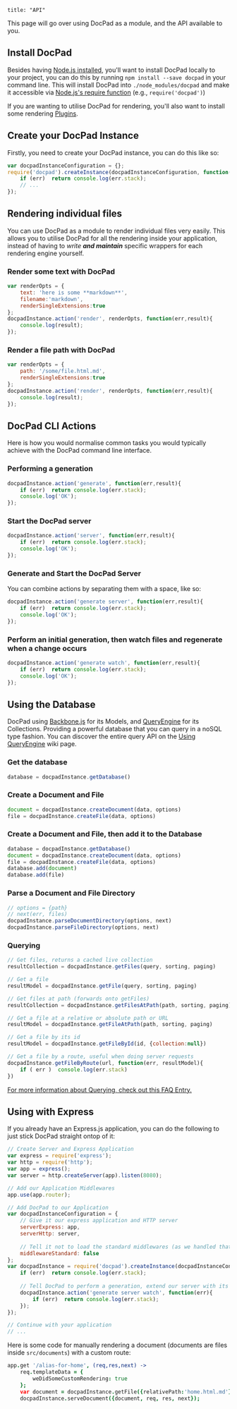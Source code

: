 ```
title: "API"
```

This page will go over using DocPad as a module, and the API available to you.


## Install DocPad

Besides having [Node.js installed](/node/install), you'll want to install DocPad locally to your project, you can do this by running `npm install --save docpad` in your command line. This will install DocPad into `./node_modules/docpad` and make it accessible via [Node.js's require function](http://nodejs.org/docs/latest/api/all.html#all_require) (e.g., `require('docpad')`)

If you are wanting to utilise DocPad for rendering, you'll also want to install some rendering [Plugins](/docpad/plugins).


## Create your DocPad Instance

Firstly, you need to create your DocPad instance, you can do this like so:

``` javascript
var docpadInstanceConfiguration = {};
require('docpad').createInstance(docpadInstanceConfiguration, function(err,docpadInstance){
	if (err)  return console.log(err.stack);
	// ...
});
```


## Rendering individual files

You can use DocPad as a module to render individual files very easily. This allows you to utilise DocPad for all the rendering inside your application, instead of having to _write **and maintain**_ specific wrappers for each rendering engine yourself.

### Render some text with DocPad

``` javascript
var renderOpts = {
	text: 'here is some **markdown**',
	filename:'markdown',
	renderSingleExtensions:true
};
docpadInstance.action('render', renderOpts, function(err,result){
	console.log(result);
});
```

### Render a file path with DocPad

``` javascript
var renderOpts = {
	path: '/some/file.html.md',
	renderSingleExtensions:true
};
docpadInstance.action('render', renderOpts, function(err,result){
	console.log(result);
});
```


## DocPad CLI Actions

Here is how you would normalise common tasks you would typically achieve with the DocPad command line interface.

### Performing a generation

``` javascript
docpadInstance.action('generate', function(err,result){
	if (err)  return console.log(err.stack);
	console.log('OK');
});
```


### Start the DocPad server

``` javascript
docpadInstance.action('server', function(err,result){
	if (err)  return console.log(err.stack);
	console.log('OK');
});
```

### Generate and Start the DocPad Server

You can combine actions by separating them with a space, like so:

``` javascript
docpadInstance.action('generate server', function(err,result){
	if (err)  return console.log(err.stack);
	console.log('OK');
});
```

### Perform an initial generation, then watch files and regenerate when a change occurs

``` javascript
docpadInstance.action('generate watch', function(err,result){
	if (err)  return console.log(err.stack);
	console.log('OK');
});
```


## Using the Database

DocPad using [Backbone.js](http://documentcloud.github.com/backbone/) for its Models, and [QueryEngine](https://github.com/bevry/query-engine) for its Collections. Providing a powerful database that you can query in a noSQL type fashion. You can discover the entire query API on the [Using QueryEngine](https://github.com/bevry/query-engine/wiki/Using) wiki page.

### Get the database

``` javascript
database = docpadInstance.getDatabase()
```

### Create a Document and File

``` javascript
document = docpadInstance.createDocument(data, options)
file = docpadInstance.createFile(data, options)
```

### Create a Document and File, then add it to the Database

``` javascript
database = docpadInstance.getDatabase()
document = docpadInstance.createDocument(data, options)
file = docpadInstance.createFile(data, options)
database.add(document)
database.add(file)
```

### Parse a Document and File Directory

``` javascript
// options = {path}
// next(err, files)
docpadInstance.parseDocumentDirectory(options, next)
docpadInstance.parseFileDirectory(options, next)
```

### Querying

``` javascript
// Get files, returns a cached live collection
resultCollection = docpadInstance.getFiles(query, sorting, paging)

// Get a file
resultModel = docpadInstance.getFile(query, sorting, paging)

// Get files at path (forwards onto getFiles)
resultCollection = docpadInstance.getFilesAtPath(path, sorting, paging)

// Get a file at a relative or absolute path or URL
resultModel = docpadInstance.getFileAtPath(path, sorting, paging)

// Get a file by its id
resultModel = docpadInstance.getFileById(id, {collection:null})

// Get a file by a route, useful when doing server requests
docpadInstance.getFileByRoute(url, function(err, resultModel){
	if ( err )  console.log(err.stack)
})
```

[For more information about Querying, check out this FAQ Entry.](/docpad/faq#what-is-findalllive)



## Using with Express

If you already have an Express.js application, you can do the following to just stick DocPad straight ontop of it:

``` javascript
// Create Server and Express Application
var express = require('express');
var http = require('http');
var app = express();
var server = http.createServer(app).listen(8080);

// Add our Application Middlewares
app.use(app.router);

// Add DocPad to our Application
var docpadInstanceConfiguration = {
	// Give it our express application and HTTP server
	serverExpress: app,
	serverHttp: server,
	
	// Tell it not to load the standard middlewares (as we handled that above)
	middlewareStandard: false
};
var docpadInstance = require('docpad').createInstance(docpadInstanceConfiguration, function(err){
	if (err)  return console.log(err.stack);
	
	// Tell DocPad to perform a generation, extend our server with its routes, and watch for changes
	docpadInstance.action('generate server watch', function(err){
		if (err)  return console.log(err.stack);
	});
});

// Continue with your application
// ...
```

Here is some code for manually rendering a document (documents are files inside `src/documents`) with a custom route:

``` coffee
app.get '/alias-for-home', (req,res,next) ->
	req.templateData = {
		weDidSomeCustomRendering: true
	};
	var document = docpadInstance.getFile({relativePath:'home.html.md'});
	docpadInstance.serveDocument({document, req, res, next});
```
